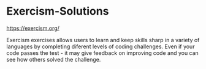 # Exercism-Solutions


https://exercism.org/

Exercism exercises allows users to learn and keep skills sharp in a variety of languages by completing diferent levels of coding challenges.  Even if your code passes the test - it may give feedback on improving code and you can see how others solved the challenge. 